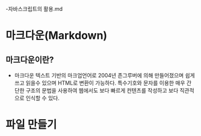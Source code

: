 -자바스크립트의 활용.md
# 마크다운(Markdown)
## 마크다운이란?
- 마크다운 텍스트 기반의 마크업언어로 2004년 존그루버에 의해 만들어졌으며
쉽게 쓰고 읽을수 있으며 HTML로 변환이 가능하다. 특수기호와 문자를 이용한 
매우 간단한 구조의 문법을 사용하여 웹에서도 보다 빠르게 컨텐츠를 작성하고
보다 직관적으로 인식할 수 있다.
# 파일 만들기